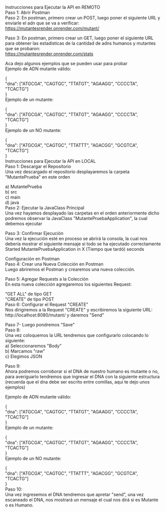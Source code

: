Instrucciones para Ejecutar la API en REMOTO  
Paso 1: Abrir Postman  
Paso 2: En postman, primero crear un POST, luego poner el siguiente URL y enviarle el adn que se va a verificar:  
https://mutantesrender.onrender.com/mutant/  

Paso 3: En postman, primero crear un GET, luego poner el siguiente URL para obtener las estadisticas de la cantidad de adns humanos y mutantes que se probaron:  
https://mutantesrender.onrender.com/stats  

Aca dejo algunos ejemplos que se pueden usar para probar  
Ejemplo de ADN mutante válido:  

  {  
  "dna": ["ATGCGA", "CAGTGC", "TTATGT", "AGAAGG", "CCCCTA", "TCACTG"]  
  }  
Ejemplo de un mutante:  

  {    
  "dna": ["ATGCGA", "CAGTGC", "TTATGT", "AGAAGG", "CCCCTA", "TCACTG"]  
  }    
Ejemplo de un NO mutante:  

  {    
  "dna": ["ATGCGA", "CAGTGC", "TTATTT", "AGACGG", "GCGTCA", "TCACTG"]  
  }     
Instrucciones para Ejecutar la API en LOCAL  
Paso 1: Descargar el Repositorio  
Una vez descargado el repositorio desplayaremos la carpeta "MutantePrueba" en este orden  

a) MutantePrueba  
b) src  
c) main  
d) java  
Paso 2: Ejecutar la JavaClass Principal  
Una vez hayamos desplayado las carpetas en el orden anteriormente dicho podremos observar la JavaClass "MutantePruebaApplication", la cual debemos ejecutar  

Paso 3: Confirmar Ejecución  
Una vez la ejecución esté en proceso se abrirá la consola, la cual nos debería mostrar el siguiente mensaje si todo se ha ejecutado correctamente  
Started MutantePruebaApplication in X (Tiempo que tardó) seconds  

Configuración en Postman  
Paso 4: Crear una Nueva Colección en Postman  
Luego abriremos el Postman y crearemos una nueva colección.  

Paso 5: Agregar Requests a la Colección  
En esta nueva colección agregaremos los siguientes Request:  

"GET ALL" de tipo GET  
"CREATE" de tipo POST  
Paso 6: Configurar el Request "CREATE"  
Nos dirigiremos a la Request "CREATE" y escribiremos la siguiente URL:  
http://localhost:8080/mutant/ y daremos "Send"  

Paso 7- Luego pondremos "Save"  
Paso 8:  
Una vez coloquemos la URL tendremos que configurarlo colocando lo siguiente:  
a) Seleccionaremos "Body"  
b) Marcamos "raw"  
c) Elegimos JSON  

Paso 9:  
Ahora podremos corroborar si el DNA de nuestro humano es mutante o no, para averiguarlo tendremos que ingresar el DNA con la siguiente estructura (recuerda que el dna debe ser escrito entre comillas, aqui te dejo unos ejemplos)  

Ejemplo de ADN mutante válido:  

  {  
  "dna": ["ATGCGA", "CAGTGC", "TTATGT", "AGAAGG", "CCCCTA", "TCACTG"]  
  }  
Ejemplo de un mutante:  

  {    
  "dna": ["ATGCGA", "CAGTGC", "TTATGT", "AGAAGG", "CCCCTA", "TCACTG"]  
  }    
Ejemplo de un NO mutante:  

  {    
  "dna": ["ATGCGA", "CAGTGC", "TTATTT", "AGACGG", "GCGTCA", "TCACTG"]  
  }     
Paso 10:  
Una vez ingresemos el DNA tendremos que apretar "send", una vez escaneado el DNA, nos mostrará un mensaje el cual nos dirá si es Mutante o es Humano.  
